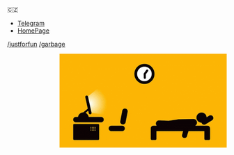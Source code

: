 🇨🇿 
- [Telegram](https://t.me/admalir)
- [HomePage](https://www.astronom.cz/malir/)

[/justforfun](/justforfun/README.md) [/garbage](/garbage/README.md) 

<img align="right" src="ueD3gLl.gif">




<!--
**amalir/amalir** is a ✨ _special_ ✨ repository because its `README.md` (this file) appears on your GitHub profile.

Here are some ideas to get you started:

- 🔭 I’m currently working on ...
- 🌱 I’m currently learning ...
- 👯 I’m looking to collaborate on ...
- 🤔 I’m looking for help with ...
- 💬 Ask me about ...
- 📫 How to reach me: ...
- 😄 Pronouns: ...
- ⚡ Fun fact: ...
-->
